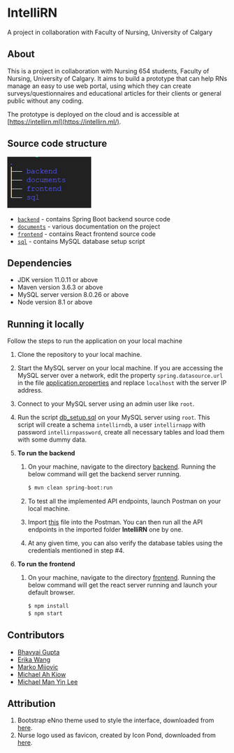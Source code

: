 # IntelliRN

A project in collaboration with Faculty of Nursing, University of Calgary

## About

This is a project in collaboration with Nursing 654 students, Faculty of Nursing, University of Calgary. It aims to build a prototype that can help RNs manage an easy to use web portal, using which they can create surveys/questionnaires and educational articles for their clients or general public without any coding.

The prototype is deployed on the cloud and is accessible at [https://intellirn.ml](https://intellirn.ml/).

## Source code structure

![dir tree](documents/directory_tree.png)

- [`backend`](backend) - contains Spring Boot backend source code
- [`documents`](documents) - various documentation on the project
- [`frontend`](frontend) - contains React frontend source code
- [`sql`](sql) - contains MySQL database setup script

## Dependencies

- JDK version 11.0.11 or above
- Maven version 3.6.3 or above
- MySQL server version 8.0.26 or above
- Node version 8.1 or above

## Running it locally

Follow the steps to run the application on your local machine

1. Clone the repository to your local machine.

2. Start the MySQL server on your local machine. If you are accessing the MySQL server over a network, edit the property `spring.datasource.url` in the file [application.properties](backend/src/main/resources/application.properties) and replace `localhost` with the server IP address.

3. Connect to your MySQL server using an admin user like `root`.

4. Run the script [db_setup.sql](sql/db_setup.sql) on your MySQL server using `root`. This script will create a schema `intellirndb`, a user `intellirnapp` with password `intellirnpassword`, create all necessary tables and load them with some dummy data.

5. **To run the backend**

   1. On your machine, navigate to the directory [backend](backend). Running the below command will get the backend server running.

      ```bash
      $ mvn clean spring-boot:run
      ```

   2. To test all the implemented API endpoints, launch Postman on your local machine.

   3. Import [this](documents/IntelliRN.postman_collection.json) file into the Postman. You can then run all the API endpoints in the imported folder **IntelliRN** one by one.

   4. At any given time, you can also verify the database tables using the credentials mentioned in step #4.

6. **To run the frontend**

   1. On your machine, navigate to the directory [frontend](frontend). Running the below command will get the react server running and launch your default browser.
      ```bash
      $ npm install
      $ npm start
      ```

## Contributors

- [Bhavyai Gupta](https://github.com/zbhavyai)
- [Erika Wang](https://github.com/erikawyt)
- [Marko Mijovic](https://github.com/markomijovic)
- [Michael Ah Kiow](https://github.com/micdean19)
- [Michael Man Yin Lee](https://github.com/mikeePy)

## Attribution

1. Bootstrap eNno theme used to style the interface, downloaded from [here](https://bootstrapmade.com/).
2. Nurse logo used as favicon, created by Icon Pond, downloaded from [here](https://www.flaticon.com/free-icons/nurse).
